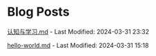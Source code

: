 # Blog Posts

[认知与学习.md](_posts/认知与学习.md) - Last Modified: 2024-03-31 23:32

[hello-world.md](_posts/hello-world.md) - Last Modified: 2024-03-31 15:18

